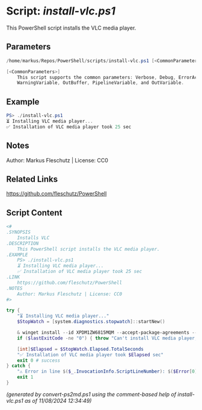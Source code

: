 Script: *install-vlc.ps1*
========================

This PowerShell script installs the VLC media player.

Parameters
----------
```powershell
/home/markus/Repos/PowerShell/scripts/install-vlc.ps1 [<CommonParameters>]

[<CommonParameters>]
    This script supports the common parameters: Verbose, Debug, ErrorAction, ErrorVariable, WarningAction, 
    WarningVariable, OutBuffer, PipelineVariable, and OutVariable.
```

Example
-------
```powershell
PS> ./install-vlc.ps1
⏳ Installing VLC media player...
✅ Installation of VLC media player took 25 sec

```

Notes
-----
Author: Markus Fleschutz | License: CC0

Related Links
-------------
https://github.com/fleschutz/PowerShell

Script Content
--------------
```powershell
<#
.SYNOPSIS
	Installs VLC
.DESCRIPTION
	This PowerShell script installs the VLC media player.
.EXAMPLE
	PS> ./install-vlc.ps1
	⏳ Installing VLC media player...
	✅ Installation of VLC media player took 25 sec
.LINK
	https://github.com/fleschutz/PowerShell
.NOTES
	Author: Markus Fleschutz | License: CC0
#>

try {
	"⏳ Installing VLC media player..."
	$StopWatch = [system.diagnostics.stopwatch]::startNew()

	& winget install --id XPDM1ZW6815MQM --accept-package-agreements --accept-source-agreements
	if ($lastExitCode -ne "0") { throw "Can't install VLC media player, is it already installed?" }

	[int]$Elapsed = $StopWatch.Elapsed.TotalSeconds
	"✅ Installation of VLC media player took $Elapsed sec"
	exit 0 # success
} catch {
	"⚠️ Error in line $($_.InvocationInfo.ScriptLineNumber): $($Error[0])"
	exit 1
}
```

*(generated by convert-ps2md.ps1 using the comment-based help of install-vlc.ps1 as of 11/08/2024 12:34:49)*
